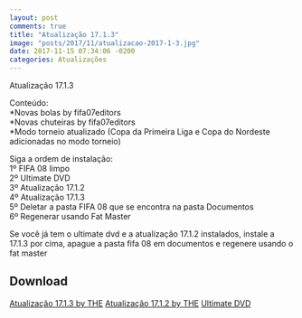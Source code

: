 ```yaml
---
layout: post
comments: true
title: "Atualização 17.1.3"
image: "posts/2017/11/atualizacao-2017-1-3.jpg"
date: 2017-11-15 07:34:06 -0200
categories: Atualizações
---
```


Atualização 17.1.3

Conteúdo:  
\*Novas bolas by fifa07editors  
\*Novas chuteiras by fifa07editors  
\*Modo torneio atualizado (Copa da Primeira Liga e Copa do Nordeste adicionadas no modo torneio)  

Siga a ordem de instalação:  
1º FIFA 08 limpo  
2º Ultimate DVD  
3º Atualização 17.1.2  
4º Atualização 17.1.3  
5º Deletar a pasta FIFA 08 que se encontra na pasta Documentos  
6º Regenerar usando Fat Master  

Se você já tem o ultimate dvd e a atualização 17.1.2 instalados, instale a 17.1.3 por cima, apague a pasta fifa 08 em documentos e regenere usando o fat master  

<h2>Download</h2>
<div class="download">
  <a class="download-button" href="https://goo.gl/4NJf7Q" data-filesize="6.1 MB">Atualização 17.1.3 by THE</a>
  <a class="download-button" href="https://goo.gl/RkzHk6" data-filesize="514.3 MB">Atualização 17.1.2 by THE</a>
  <a class="download-button" href="https://goo.gl/WL9qPo" data-filesize="371.8 MB">Ultimate DVD</a>
</div>